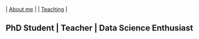 | [About me](aboutme.md) | | [Teaching](teaching.md) | 

## PhD Student | Teacher | Data Science Enthusiast
